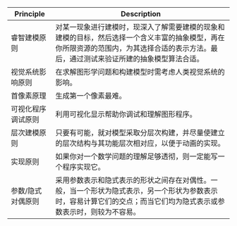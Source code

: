 | Principle          | Description                                                  |
| ------------------ | ------------------------------------------------------------ |
| 睿智建模原则       | 对某一现象进行建模时，现深入了解需要建模的现象和建模的目标，然后选择一个含义丰富的抽象模型，再在你所限资源的范围内，为其选择合适的表示方法。最后，通过测试来验证所建的抽象模型算法合适。 |
| 视觉系统影响原则   | 在求解图形学问题和构建模型时需考虑人类视觉系统的影响。       |
| 首像素原理         | 生成第一个像素最难。                                         |
| 可视化程序调试原则 | 利用可视化显示帮助你调试和理解图形程序。                     |
| 层次建模原则       | 只要有可能，就对模型采取分层次构建，并尽量使建立的层次结构与其功能层次相对应，以便于动画的实现。 |
| 实现原则           | 如果你对一个数学问题的理解足够透彻，则一定能写一个程序实现它。 |
| 参数/隐式对偶原则  | 采用参数表示和隐式表示的形状之间存在对偶性。一般，当一个形状为隐式表示，另一个形状为参数表示时，容易计算它们的交点；而当它们均为隐式表示或参数表示时，则较为不容易。 |

